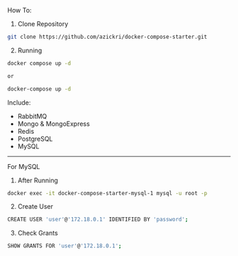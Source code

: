 How To:

1. Clone Repository

```bash
git clone https://github.com/azickri/docker-compose-starter.git
```

2. Running

```bash
docker compose up -d

or

docker-compose up -d
```

Include:

- RabbitMQ
- Mongo & MongoExpress
- Redis
- PostgreSQL
- MySQL

---

For MySQL

1. After Running

```bash
docker exec -it docker-compose-starter-mysql-1 mysql -u root -p
```

2. Create User

```bash
CREATE USER 'user'@'172.18.0.1' IDENTIFIED BY 'password';
```

3. Check Grants

```bash
SHOW GRANTS FOR 'user'@'172.18.0.1';
```
